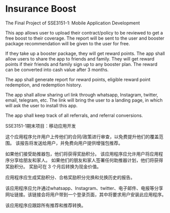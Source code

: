 # Insurance Boost
The Final Project of SSE3151-1: Mobile Application Development

This app allows user to upload their contract/policy to be reviewed to get a free boost to their coverage. The report will be sent to the user and booster package recommendation will be given to the user for free. 

If they take up a booster package, they will get reward points. The app shall allow users to share the app to friends and family. They will get reward points if their friends and family sign up to any booster plan. The reward can be converted into cash value after 3 months. 

The app shall generate report for reward points, eligible reward point redemption, and redemption history. 

The app shall allow sharing url link through whatsapp, Instagram, twitter, email, telegram, etc. The link will bring the user to a landing page, in which will ask the user to install this app.

The app shall keep track of all referrals, and referral conversions. 


SSE3151-1期末项目：移动应用开发

这个应用程序允许用户上传他们的合同/政策进行审查，以免费提升他们的覆盖范围。 该报告将发送给用户，并免费向用户提供增强包推荐。

如果他们接受助推器包，他们将获得奖励积分。 该应用程序应允许用户将应用程序分享给朋友和家人。 如果他们的朋友和家人签署任何助推器计划，他们将获得奖励积分。 奖励可在 3 个月后转换为现金价值。

应用程序应生成奖励积分、合格奖励积分兑换和兑换历史的报告。

该应用程序应允许通过whatsapp、Instagram、twitter、电子邮件、电报等分享网址链接。该链接会将用户带到一个登录页面，其中将要求用户安装此应用程序。

该应用程序应跟踪所有推荐和推荐转换。
